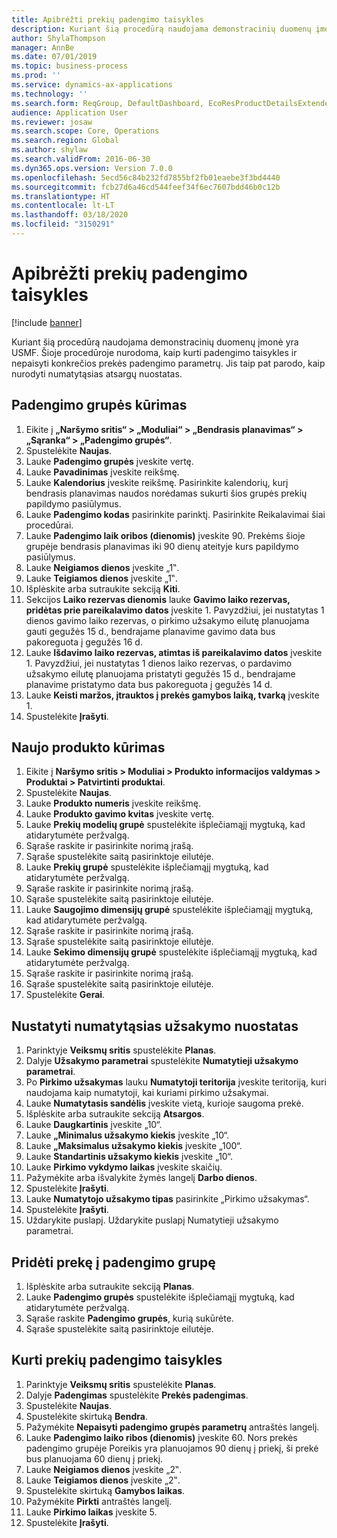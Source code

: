 ```yaml
---
title: Apibrėžti prekių padengimo taisykles
description: Kuriant šią procedūrą naudojama demonstracinių duomenų įmonė yra USMF.
author: ShylaThompson
manager: AnnBe
ms.date: 07/01/2019
ms.topic: business-process
ms.prod: ''
ms.service: dynamics-ax-applications
ms.technology: ''
ms.search.form: ReqGroup, DefaultDashboard, EcoResProductDetailsExtended, EcoResProductCreate, InventItemOrderSetup, ReqItemTable
audience: Application User
ms.reviewer: josaw
ms.search.scope: Core, Operations
ms.search.region: Global
ms.author: shylaw
ms.search.validFrom: 2016-06-30
ms.dyn365.ops.version: Version 7.0.0
ms.openlocfilehash: 5ecd56c84b232fd7855bf2fb01eaebe3f3bd4440
ms.sourcegitcommit: fcb27d6a46cd544feef34f6ec7607bdd46b0c12b
ms.translationtype: HT
ms.contentlocale: lt-LT
ms.lasthandoff: 03/18/2020
ms.locfileid: "3150291"
---
```

# <a name="define-coverage-rules-for-items"></a>Apibrėžti prekių padengimo taisykles

[!include [banner](../../includes/banner.md)]

Kuriant šią procedūrą naudojama demonstracinių duomenų įmonė yra USMF. Šioje procedūroje nurodoma, kaip kurti padengimo taisykles ir nepaisyti konkrečios prekės padengimo parametrų. Jis taip pat parodo, kaip nurodyti numatytąsias atsargų nuostatas.


## <a name="create-a-coverage-group"></a>Padengimo grupės kūrimas
1. Eikite į **„Naršymo sritis“ > „Moduliai“ > „Bendrasis planavimas“ > „Sąranka“ > „Padengimo grupės“**.
2. Spustelėkite **Naujas**.
3. Lauke **Padengimo grupės** įveskite vertę.
4. Lauke **Pavadinimas** įveskite reikšmę.
5. Lauke **Kalendorius** įveskite reikšmę. Pasirinkite kalendorių, kurį bendrasis planavimas naudos norėdamas sukurti šios grupės prekių papildymo pasiūlymus.  
6. Lauke **Padengimo kodas** pasirinkite parinktį. Pasirinkite Reikalavimai šiai procedūrai.  
7. Lauke **Padengimo laik oribos (dienomis)** įveskite 90. Prekėms šioje grupėje bendrasis planavimas iki 90 dienų ateityje kurs papildymo pasiūlymus.  
8. Lauke **Neigiamos dienos** įveskite „1‟.
9. Lauke **Teigiamos dienos** įveskite „1‟.
10. Išplėskite arba sutraukite sekciją **Kiti**.
11. Sekcijos **Laiko rezervas dienomis** lauke **Gavimo laiko rezervas, pridėtas prie pareikalavimo datos** įveskite 1. Pavyzdžiui, jei nustatytas 1 dienos gavimo laiko rezervas, o pirkimo užsakymo eilutę planuojama gauti gegužės 15 d., bendrajame planavime gavimo data bus pakoreguota į gegužės 16 d.  
12. Lauke **Išdavimo laiko rezervas, atimtas iš pareikalavimo datos** įveskite 1. Pavyzdžiui, jei nustatytas 1 dienos laiko rezervas, o pardavimo užsakymo eilutę planuojama pristatyti gegužės 15 d., bendrajame planavime pristatymo data bus pakoreguota į gegužės 14 d.  
13. Lauke **Keisti maržos, įtrauktos į prekės gamybos laiką, tvarką** įveskite 1.
14. Spustelėkite **Įrašyti**.

## <a name="create-a-new-product"></a>Naujo produkto kūrimas
1. Eikite į **Naršymo sritis > Moduliai > Produkto informacijos valdymas > Produktai > Patvirtinti produktai**.
2. Spustelėkite **Naujas**.
3. Lauke **Produkto numeris** įveskite reikšmę.
4. Lauke **Produkto gavimo kvitas** įveskite vertę.
5. Lauke **Prekių modelių grupė** spustelėkite išplečiamąjį mygtuką, kad atidarytumėte peržvalgą.
6. Sąraše raskite ir pasirinkite norimą įrašą.
7. Sąraše spustelėkite saitą pasirinktoje eilutėje.
8. Lauke **Prekių grupė** spustelėkite išplečiamąjį mygtuką, kad atidarytumėte peržvalgą.
9. Sąraše raskite ir pasirinkite norimą įrašą.
10. Sąraše spustelėkite saitą pasirinktoje eilutėje.
11. Lauke **Saugojimo dimensijų grupė** spustelėkite išplečiamąjį mygtuką, kad atidarytumėte peržvalgą.
12. Sąraše raskite ir pasirinkite norimą įrašą.
13. Sąraše spustelėkite saitą pasirinktoje eilutėje.
14. Lauke **Sekimo dimensijų grupė** spustelėkite išplečiamąjį mygtuką, kad atidarytumėte peržvalgą.
15. Sąraše raskite ir pasirinkite norimą įrašą.
16. Sąraše spustelėkite saitą pasirinktoje eilutėje.
17. Spustelėkite **Gerai**.

## <a name="setup-default-order-settings"></a>Nustatyti numatytąsias užsakymo nuostatas
1. Parinktyje **Veiksmų sritis** spustelėkite **Planas**.
2. Dalyje **Užsakymo parametrai** spustelėkite **Numatytieji užsakymo parametrai**.
3. Po **Pirkimo užsakymas** lauku **Numatytoji teritorija** įveskite teritoriją, kuri naudojama kaip numatytoji, kai kuriami pirkimo užsakymai.
4. Lauke **Numatytasis sandėlis** įveskite vietą, kurioje saugoma prekė.
5. Išplėskite arba sutraukite sekciją **Atsargos**.
6. Lauke **Daugkartinis** įveskite „10“.
7. Lauke **„Minimalus užsakymo kiekis** įveskite „10“.
8. Lauke **„Maksimalus užsakymo kiekis** įveskite „100“.
9. Lauke **Standartinis užsakymo kiekis** įveskite „10“.
10. Lauke **Pirkimo vykdymo laikas** įveskite skaičių.
11. Pažymėkite arba išvalykite žymės langelį **Darbo dienos**.
12. Spustelėkite **Įrašyti**.
13. Lauke **Numatytojo užsakymo tipas** pasirinkite „Pirkimo užsakymas“.
14. Spustelėkite **Įrašyti**.
15. Uždarykite puslapį. Uždarykite puslapį Numatytieji užsakymo parametrai.  

## <a name="add-an-item-to-a-coverage-group"></a>Pridėti prekę į padengimo grupę
1. Išplėskite arba sutraukite sekciją **Planas**.
2. Lauke **Padengimo grupės** spustelėkite išplečiamąjį mygtuką, kad atidarytumėte peržvalgą.
3. Sąraše raskite **Padengimo grupės**, kurią sukūrėte.
4. Sąraše spustelėkite saitą pasirinktoje eilutėje.

## <a name="create-item-coverage-rules"></a>Kurti prekių padengimo taisykles
1. Parinktyje **Veiksmų sritis** spustelėkite **Planas**.
2. Dalyje **Padengimas** spustelėkite **Prekės padengimas**.
3. Spustelėkite **Naujas**.
4. Spustelėkite skirtuką **Bendra**.
5. Pažymėkite **Nepaisyti padengimo grupės parametrų** antraštės langelį.
6. Lauke **Padengimo laiko ribos (dienomis)** įveskite 60. Nors prekės padengimo grupėje Poreikis yra planuojamos 90 dienų į priekį, ši prekė bus planuojama 60 dienų į priekį.  
7. Lauke **Neigiamos dienos** įveskite „2‟.
8. Lauke **Teigiamos dienos** įveskite „2‟.
9. Spustelėkite skirtuką **Gamybos laikas**.
10. Pažymėkite **Pirkti** antraštės langelį.
11. Lauke **Pirkimo laikas** įveskite 5.
12. Spustelėkite **Įrašyti**.

